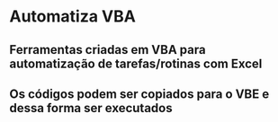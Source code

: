 # Automatiza VBA

 ## Ferramentas criadas em VBA para automatização de tarefas/rotinas com Excel

 ## Os códigos podem ser copiados para o VBE e dessa forma ser executados
